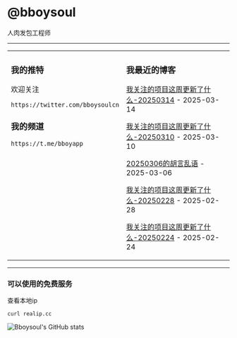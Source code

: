# @bboysoul

人肉发包工程师

---


<table>
<tr>
<td valign="top" width="50%">

### 我的推特

欢迎关注

`https://twitter.com/bboysoulcn`

### 我的频道

`https://t.me/bboyapp`

</td>
<td valign="top" width="50%">

### 我最近的博客

<!-- blog start -->
[我关注的项目这周更新了什么-20250314](https://www.bboy.app/2025/03/14/%E6%88%91%E5%85%B3%E6%B3%A8%E7%9A%84%E9%A1%B9%E7%9B%AE%E8%BF%99%E5%91%A8%E6%9B%B4%E6%96%B0%E4%BA%86%E4%BB%80%E4%B9%88-20250314/) - 2025-03-14

[我关注的项目这周更新了什么-20250310](https://www.bboy.app/2025/03/10/%E6%88%91%E5%85%B3%E6%B3%A8%E7%9A%84%E9%A1%B9%E7%9B%AE%E8%BF%99%E5%91%A8%E6%9B%B4%E6%96%B0%E4%BA%86%E4%BB%80%E4%B9%88-20250310/) - 2025-03-10

[20250306的胡言乱语](https://www.bboy.app/2025/03/06/20250306%E7%9A%84%E8%83%A1%E8%A8%80%E4%B9%B1%E8%AF%AD/) - 2025-03-06

[我关注的项目这周更新了什么-20250228](https://www.bboy.app/2025/02/28/%E6%88%91%E5%85%B3%E6%B3%A8%E7%9A%84%E9%A1%B9%E7%9B%AE%E8%BF%99%E5%91%A8%E6%9B%B4%E6%96%B0%E4%BA%86%E4%BB%80%E4%B9%88-20250228/) - 2025-02-28

[我关注的项目这周更新了什么-20250224](https://www.bboy.app/2025/02/24/%E6%88%91%E5%85%B3%E6%B3%A8%E7%9A%84%E9%A1%B9%E7%9B%AE%E8%BF%99%E5%91%A8%E6%9B%B4%E6%96%B0%E4%BA%86%E4%BB%80%E4%B9%88-20250224/) - 2025-02-24
<!-- blog end -->
</td>
</tr></table>

---


### 可以使用的免费服务

查看本地ip

`curl realip.cc`

![Bboysoul's GitHub stats](https://github-readme-stats.vercel.app/api?username=bboysoulcn&show_icons=true)



